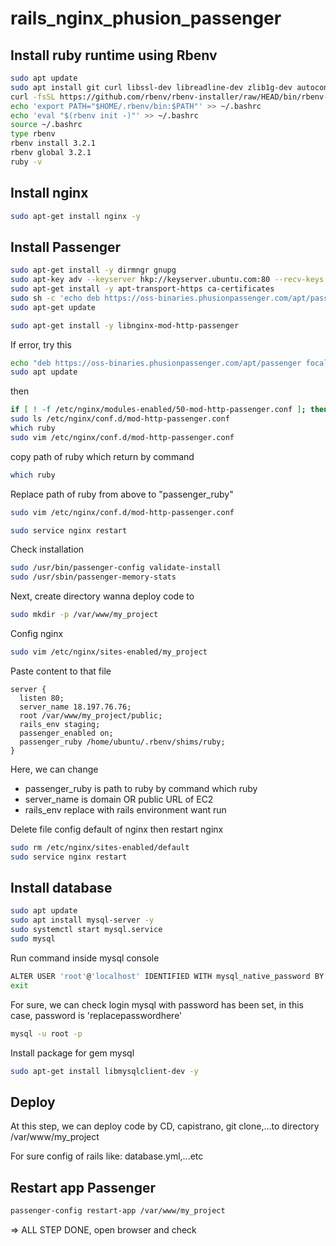 # rails_nginx_phusion_passenger
## Install ruby runtime using Rbenv
```sh
sudo apt update
sudo apt install git curl libssl-dev libreadline-dev zlib1g-dev autoconf bison build-essential libyaml-dev libreadline-dev libncurses5-dev libffi-dev libgdbm-dev
curl -fsSL https://github.com/rbenv/rbenv-installer/raw/HEAD/bin/rbenv-installer | bash
echo 'export PATH="$HOME/.rbenv/bin:$PATH"' >> ~/.bashrc
echo 'eval "$(rbenv init -)"' >> ~/.bashrc
source ~/.bashrc
type rbenv
rbenv install 3.2.1
rbenv global 3.2.1
ruby -v
```

## Install nginx
```sh
sudo apt-get install nginx -y
```

## Install Passenger
```sh
sudo apt-get install -y dirmngr gnupg
sudo apt-key adv --keyserver hkp://keyserver.ubuntu.com:80 --recv-keys 561F9B9CAC40B2F7
sudo apt-get install -y apt-transport-https ca-certificates
sudo sh -c 'echo deb https://oss-binaries.phusionpassenger.com/apt/passenger bionic main > /etc/apt/sources.list.d/passenger.list'
sudo apt-get update
```

```sh
sudo apt-get install -y libnginx-mod-http-passenger
```
If error, try this
```sh
echo "deb https://oss-binaries.phusionpassenger.com/apt/passenger focal main" | sudo tee /etc/apt/sources.list.d/passenger.list
sudo apt update
```

then
```sh
if [ ! -f /etc/nginx/modules-enabled/50-mod-http-passenger.conf ]; then sudo ln -s /usr/share/nginx/modules-available/mod-http-passenger.load /etc/nginx/modules-enabled/50-mod-http-passenger.conf ; fi
sudo ls /etc/nginx/conf.d/mod-http-passenger.conf
which ruby
sudo vim /etc/nginx/conf.d/mod-http-passenger.conf
```

copy path of ruby which return by command
```sh
which ruby
```

Replace path of ruby from above to "passenger_ruby"
```sh
sudo vim /etc/nginx/conf.d/mod-http-passenger.conf
```

```sh
sudo service nginx restart
```

Check installation
```sh
sudo /usr/bin/passenger-config validate-install
sudo /usr/sbin/passenger-memory-stats
```

Next, create directory wanna deploy code to
```sh
sudo mkdir -p /var/www/my_project
```

Config nginx
```sh
sudo vim /etc/nginx/sites-enabled/my_project
```
Paste content to that file
```
server {
  listen 80;
  server_name 18.197.76.76;
  root /var/www/my_project/public;
  rails_env staging;
  passenger_enabled on;
  passenger_ruby /home/ubuntu/.rbenv/shims/ruby;
}
```
Here, we can change
- passenger_ruby is path to ruby by command which ruby
- server_name is domain OR public URL of EC2
- rails_env replace with rails environment want run

Delete file config default of nginx then restart nginx
```sh
sudo rm /etc/nginx/sites-enabled/default
sudo service nginx restart
```

## Install database
```sh
sudo apt update
sudo apt install mysql-server -y
sudo systemctl start mysql.service
sudo mysql
```

Run command inside mysql console
```sh
ALTER USER 'root'@'localhost' IDENTIFIED WITH mysql_native_password BY 'replacepasswordhere';
exit
```

For sure, we can check login mysql with password has been set, in this case, password is 'replacepasswordhere'
```sh
mysql -u root -p
```

Install package for gem mysql
```sh
sudo apt-get install libmysqlclient-dev -y
```

## Deploy
At this step, we can deploy code by CD, capistrano, git clone,...to directory /var/www/my_project

For sure config of rails like: database.yml,...etc

## Restart app Passenger
```sh
passenger-config restart-app /var/www/my_project
```

=> ALL STEP DONE, open browser and check
